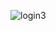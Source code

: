 
![login3](https://github.com/YugankDh/Web-Development/assets/147908064/c3211acc-e2b0-4eea-8ce9-09a5802c1ac2)
